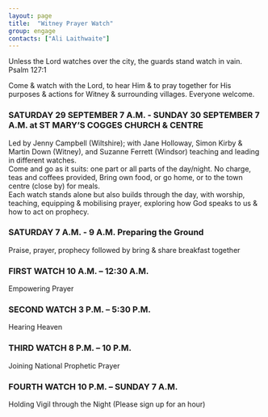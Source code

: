 ```yaml
---
layout: page
title:  "Witney Prayer Watch"
group: engage
contacts: ["Ali Laithwaite"]
---
```


Unless the Lord watches over the city, the guards stand watch in vain. 
Psalm 127:1 

Come & watch with the Lord, to hear Him & to pray together for His purposes & actions for Witney & surrounding villages.  Everyone welcome.    

### SATURDAY 29 SEPTEMBER 7 A.M. - SUNDAY 30 SEPTEMBER 7 A.M. at ST MARY’S COGGES CHURCH & CENTRE

Led by Jenny Campbell (Wiltshire); with Jane Holloway, Simon Kirby & Martin Down (Witney), and Suzanne Ferrett (Windsor) teaching and leading in different watches.     
Come and go as it suits: one part or all parts of the day/night. No charge, teas and coffees provided, Bring own food, or go home, or to the town centre (close by) for meals.   
Each watch stands alone but also builds through the day, with worship, teaching, equipping & mobilising prayer, exploring how God speaks to us & how to act on prophecy. 
 
### SATURDAY  7 A.M. - 9 A.M. Preparing the Ground
Praise, prayer, prophecy followed by bring & share breakfast together  
 
### FIRST WATCH  10 A.M. – 12:30 A.M.  
Empowering Prayer  
 
### SECOND WATCH  3 P.M. – 5:30 P.M.  
Hearing Heaven  
 
### THIRD WATCH  8 P.M. – 10 P.M.  
Joining National Prophetic Prayer  
 
### FOURTH WATCH 10 P.M. – SUNDAY 7 A.M. 
Holding Vigil through the Night (Please sign up for an hour)

